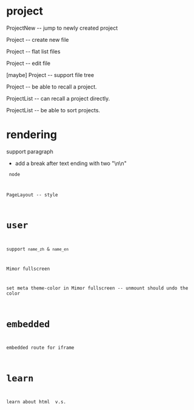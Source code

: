 # project

ProjectNew -- jump to newly created project

Project -- create new file

Project -- flat list files

Project -- edit file

[maybe] Project -- support file tree

Project -- be able to recall a project.

ProjectList -- can recall a project directly.

ProjectList -- be able to sort projects.

# rendering

support paragraph

- add a break after text ending with two "\n\n"

<code> node

PageLayout -- style

# user

support `name_zh` & `name_en`

Mimor fullscreen

set meta theme-color in Mimor fullscreen -- unmount should undo the color

# embedded

embedded route for iframe

# learn

learn about html <span> v.s. <div>
